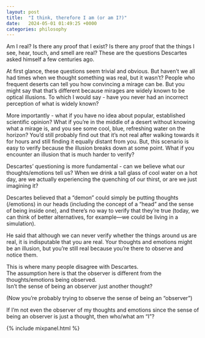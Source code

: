 ```yaml
---
layout: post
title:  "I think, therefore I am (or am I?)"
date:   2024-05-01 01:49:25 +0000
categories: philosophy
---
```

Am I real? Is there any proof that I exist? Is there any proof that the things I see, hear, touch, and smell are real? These are the questions Descartes asked himself a few centuries ago.


At first glance, these questions seem trivial and obvious. But haven’t we all had times when we thought something was real, but it wasn’t? People who frequent deserts can tell you how convincing a mirage can be. But you might say that that’s different because mirages are widely known to be optical illusions. To which I would say - have you never had an incorrect perception of what is widely known? 


More importantly - what if you have no idea about popular, established scientific opinion? What if you’re in the middle of a desert without knowing what a mirage is, and you see some cool, blue, refreshing water on the horizon? You’d still probably find out that it’s not real after walking towards it for hours and still finding it equally distant from you. But, this scenario is easy to verify because the illusion breaks down at some point. What if you encounter an illusion that is much harder to verify?


Descartes’ questioning is more fundamental - can we believe what our thoughts/emotions tell us? When we drink a tall glass of cool water on a hot day, are we actually experiencing the quenching of our thirst, or are we just imagining it?


Descartes believed that a “demon” could simply be putting thoughts (/emotions) in our heads (including the concept of a “head” and the sense of being inside one), and there’s no way to verify that they’re true (today, we can think of better alternatives, for example—we could be living in a simulation).


He said that although we can never verify whether the things around us are real, it is indisputable that you are real. Your thoughts and emotions might be an illusion, but you’re still real because you’re there to observe and notice them.


This is where many people disagree with Descartes.\
The assumption here is that the observer is different from the thoughts/emotions being observed.\
Isn’t the sense of being an observer just another thought?


(Now you’re probably trying to observe the sense of being an “observer”)


If I’m not even the observer of my thoughts and emotions since the sense of being an observer is just a thought, then who/what am “I”?


{% include mixpanel.html %}
